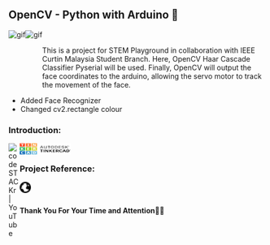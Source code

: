 ## OpenCV - Python with Arduino :movie_camera:
<img align="left" alt="gif" src="\Images\.png" height="100" />
<img align="left" alt="gif" src="https://media.giphy.com/media/1YZQJBcZWgdaoUoVRd/giphy.gif" height="100" />
 
 <br>
 
This is a project for STEM Playground in collaboration with IEEE Curtin Malaysia Student Branch. Here, OpenCV Haar Cascade Classifier Pyserial will be used. Finally, OpenCV will output the face coordinates to the arduino, allowing the servo motor to track the movement of the face.
 - Added Face Recognizer
 - Changed cv2.rectangle colour

### Introduction:

[<img align="left" alt="codeSTACKr | YouTube" width="22px" src="https://cdn.jsdelivr.net/npm/simple-icons@v3/icons/youtube.svg" />][youtube]
[<img align="left" alt="tinkercad.com" height="22px" src="Extra\tinkercad.svg" width="100" />][tinkercad]

<br />

### Project Reference:

[<img align="left" alt="codeSTACKr.com" width="22px" src="https://raw.githubusercontent.com/iconic/open-iconic/master/svg/globe.svg" />][website]

<br />
<br />

**Thank You For Your Time and Attention👏🏻**

[website]: https://create.arduino.cc/projecthub/shubhamsantosh99/face-tracker-using-opencv-and-arduino-55412e?ref=search&ref_id=recognition&offset=25
[tinkercad]: https://www.tinkercad.com/things/iWWPlSyJZms
[youtube]: https://youtube.com/codeSTACKr
